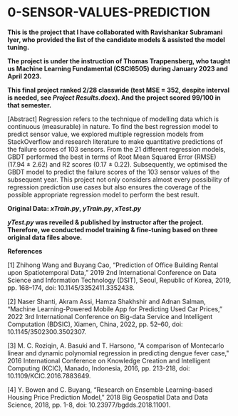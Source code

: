 # 0-SENSOR-VALUES-PREDICTION

**This is the project that I have collaborated with Ravishankar Subramani Iyer, who provided the list of the candidate models & assisted the model tuning.**

**The project is under the instruction of Thomas Trappensberg, who taught us Machine Learning Fundamental (CSCI6505) during January 2023 and April 2023.**

**This final project ranked 2/28 classwide (test MSE = 352, despite interval is needed, see *Project Results.docx*). And the project scored 99/100 in that semester.**

[Abstract] Regression refers to the technique of modelling data which is continuous (measurable) in nature. To find the best regression model to predict sensor value, we explored multiple regression models from StackOverflow and research literature to make quantitative predictions of the failure scores of 103 sensors. From the 21 different regression models, GBDT performed the best in terms of Root Mean Squared Error (RMSE) (17.94 ± 2.62) and R2 scores (0.17 ± 0.22). Subsequently, we optimised the GBDT model to predict the failure scores of the 103 sensor values of the subsequent year. This project not only considers almost every possibility of regression prediction use cases but also ensures the coverage of the possible appropriate regression model to perform the best result.

**Original Data: *xTrain.py*, *yTrain.py*, *xTest.py***

***yTest.py* was reveiled & published by instructor after the project. Therefore, we conducted model training & fine-tuning based on three original data files above.**

**References**

[1] Zhihong Wang and Buyang Cao, “Prediction of Office Building Rental upon Spatiotemporal Data,” 2019 2nd International Conference on Data Science and Information Technology (DSIT), Seoul, Republic of Korea, 2019, pp. 168–174, doi: 10.1145/3352411.3352438.

[2] Naser Shanti, Akram Assi, Hamza Shakhshir and Adnan Salman, “Machine Learning-Powered Mobile App for Predicting Used Car Prices,” 2022 3rd International
Conference on Big-data Service and Intelligent Computation (BDSIC), Xiamen, China, 2022, pp. 52–60, doi: 10.1145/3502300.3502307.

[3] M. C. Roziqin, A. Basuki and T. Harsono, "A comparison of Montecarlo linear and dynamic polynomial regression in predicting dengue fever case," 2016 International Conference on Knowledge Creation and Intelligent Computing (KCIC), Manado, Indonesia, 2016, pp. 213-218, doi: 10.1109/KCIC.2016.7883649.

[4] Y. Bowen and C. Buyang, “Research on Ensemble Learning-based Housing Price Prediction Model,” 2018 Big Geospatial Data and Data Science, 2018, pp. 1-8, doi: 10.23977/bgdds.2018.11001.






